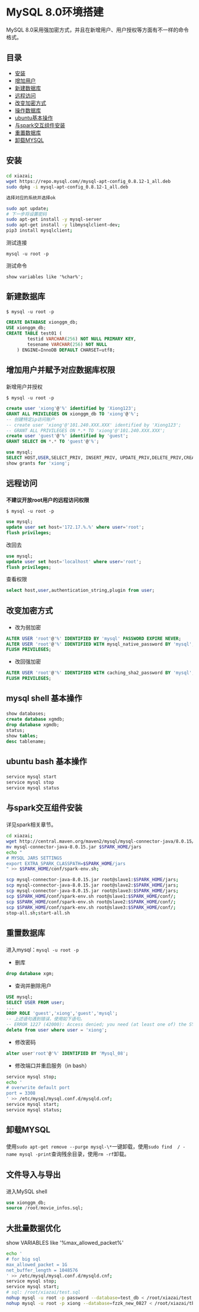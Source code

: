 # MySQL 8.0环境搭建

MySQL 8.0采用强加密方式，并且在新增用户、用户授权等方面有不一样的命令格式。

## 目录

- [安装](#1)
- [增加用户](#2)
- [新建数据库](#3)
- [远程访问](#4)
- [改变加密方式](#5)
- [操作数据库](#6)
- [ubuntu基本操作](#7)
- [与spark交互组件安装](#8)
- [重置数据库](#9)
- [卸载MYSQL](#10)

## <p id=1>安装

```bash
cd xiazai;
wget https://repo.mysql.com//mysql-apt-config_0.8.12-1_all.deb
sudo dpkg -i mysql-apt-config_0.8.12-1_all.deb

选择对应的系统并选择ok

sudo apt update;
# 下一步将设置密码
sudo apt-get install -y mysql-server
sudo apt-get install -y libmysqlclient-dev;
pip3 install mysqlclient;
```

测试连接
```
mysql -u root -p
```

测试命令
```
show variables like '%char%'; 
```


## <p id=3>新建数据库

`$ mysql -u root -p` 

```sql
CREATE DATABASE xionggm_db;
USE xionggm_db;
CREATE TABLE test01 (
        testid VARCHAR(256) NOT NULL PRIMARY KEY,
        tesename VARCHAR(256) NOT NULL       
    ) ENGINE=InnoDB DEFAULT CHARSET=utf8;
```

## <p id=2>增加用户并赋予对应数据库权限

新增用户并授权

`$ mysql -u root -p` 
```sql      
create user 'xiong'@'%' identified by 'Xiong123';
GRANT ALL PRIVILEGES ON xionggm_db TO 'xiong'@'%';
-- 创建特定ip访问账户
-- create user 'xiong'@'101.240.XXX.XXX' identified by 'Xiong123';
-- GRANT ALL PRIVILEGES ON *.* TO 'xiong'@'101.240.XXX.XXX';
create user 'guest'@'%' identified by 'guest';
GRANT SELECT ON *.* TO 'guest'@'%';

use mysql;
SELECT HOST,USER,SELECT_PRIV, INSERT_PRIV, UPDATE_PRIV,DELETE_PRIV,CREATE_PRIV,DROP_PRIV FROM user;
show grants for 'xiong';
```


## <p id=4>远程访问

**不建议开放root用户的远程访问权限**

`$ mysql -u root -p`
```sql
use mysql;
update user set host='172.17.%.%' where user='root';
flush privileges;
```

改回去
```sql
use mysql;
update user set host='localhost' where user='root';
flush privileges;
```

查看权限
```sql
select host,user,authentication_string,plugin from user;
```


## <p id=5>改变加密方式

- 改为弱加密

```sql
ALTER USER 'root'@'%' IDENTIFIED BY 'mysql' PASSWORD EXPIRE NEVER;
ALTER USER 'root'@'%' IDENTIFIED WITH mysql_native_password BY 'mysql';
FLUSH PRIVILEGES;
```

- 改回强加密

```sql
ALTER USER 'root'@'%' IDENTIFIED WITH caching_sha2_password BY 'mysql';
FLUSH PRIVILEGES;
```

## <p id=6>mysql shell 基本操作

```sql
show databases;
create database xgmdb;
drop database xgmdb;
status;
show tables;
desc tablename;
```


## <p id=7>ubuntu bash 基本操作

```bash
service mysql start
service mysql stop
service mysql status
```

## <p id=8>与spark交互组件安装

详见spark相关章节。

```bash
cd xiazai;
wget http://central.maven.org/maven2/mysql/mysql-connector-java/8.0.15/mysql-connector-java-8.0.15.jar;
mv mysql-connector-java-8.0.15.jar $SPARK_HOME/jars
echo "
# MYSQL JARS SETTINGS
export EXTRA_SPARK_CLASSPATH=$SPARK_HOME/jars
" >> $SPARK_HOME/conf/spark-env.sh;

scp mysql-connector-java-8.0.15.jar root@slave1:$SPARK_HOME/jars;
scp mysql-connector-java-8.0.15.jar root@slave2:$SPARK_HOME/jars;
scp mysql-connector-java-8.0.15.jar root@slave3:$SPARK_HOME/jars;
scp $SPARK_HOME/conf/spark-env.sh root@slave1:$SPARK_HOME/conf/;
scp $SPARK_HOME/conf/spark-env.sh root@slave2:$SPARK_HOME/conf/;
scp $SPARK_HOME/conf/spark-env.sh root@slave3:$SPARK_HOME/conf/;
stop-all.sh;start-all.sh
```


## <p id=9>重置数据库

进入mysql：`mysql -u root -p`

- 删库
```sql
drop database xgm;
```

- 查询并删除用户
```sql
USE mysql;
SELECT USER FROM user;
...
DROP ROLE 'guest','xiong','guest','mysql';
-- 上述语句遇到错误，使用如下语句。
-- ERROR 1227 (42000): Access denied; you need (at least one of) the SYSTEM_USER privilege(s) for this operation
delete from user where user = 'xiong';

```

- 修改密码
```sql
alter user'root'@'%' IDENTIFIED BY 'Mysql_08'; 
```

- 修改端口并重启服务（in bash）
```bash
service mysql stop;
echo '
# overwrite default port
port = 3308
' >> /etc/mysql/mysql.conf.d/mysqld.cnf;
service mysql start;
service mysql status;
```

## <p id=10>卸载MYSQL

使用`sudo apt-get remove --purge mysql-\*`一键卸载，使用`sudo find  / -name mysql -print`查询残余目录，使用`rm -rf`卸载。

## <p id=11>文件导入与导出

进入MySQL shell
```sql
use xionggm_db;
source /root/movie_infos.sql;
```

## 大批量数据优化

show VARIABLES like '%max_allowed_packet%'

```bash
echo '
# for big sql
max_allowed_packet = 1G
net_buffer_length = 1048576
' >> /etc/mysql/mysql.conf.d/mysqld.cnf;
service mysql stop;
service mysql start;
# sql: /root/xiazai/test.sql
nohup mysql -u root -p password --database=test_db < /root/xiazai/test.sql &
nohup mysql -u root -p xiong --database=fzzk_new_0827 < /root/xiazai/tbl_case_common_power.sql &

```



